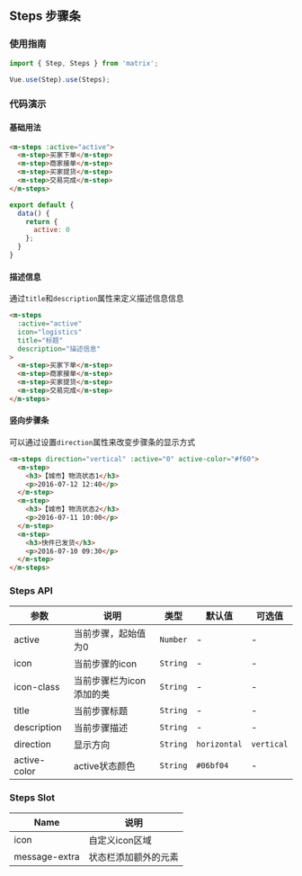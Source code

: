 ## Steps 步骤条

### 使用指南
``` javascript
import { Step, Steps } from 'matrix';

Vue.use(Step).use(Steps);
```

### 代码演示

#### 基础用法

```html
<m-steps :active="active">
  <m-step>买家下单</m-step>
  <m-step>商家接单</m-step>
  <m-step>买家提货</m-step>
  <m-step>交易完成</m-step>
</m-steps>
```

```javascript
export default {
  data() {
    return {
      active: 0
    };
  }
}
```

#### 描述信息

通过`title`和`description`属性来定义描述信息信息

```html
<m-steps
  :active="active"
  icon="logistics"
  title="标题"
  description="描述信息"
>
  <m-step>买家下单</m-step>
  <m-step>商家接单</m-step>
  <m-step>买家提货</m-step>
  <m-step>交易完成</m-step>
</m-steps>
```

#### 竖向步骤条
可以通过设置`direction`属性来改变步骤条的显示方式

```html
<m-steps direction="vertical" :active="0" active-color="#f60">
  <m-step>
    <h3>【城市】物流状态1</h3>
    <p>2016-07-12 12:40</p>
  </m-step>
  <m-step>
    <h3>【城市】物流状态2</h3>
    <p>2016-07-11 10:00</p>
  </m-step>
  <m-step>
    <h3>快件已发货</h3>
    <p>2016-07-10 09:30</p>
  </m-step>
</m-steps>
```

### Steps API

| 参数 | 说明 | 类型 | 默认值 | 可选值 |
|-----------|-----------|-----------|-------------|-------------|
| active | 当前步骤，起始值为0 | `Number` | - | - |
| icon | 当前步骤的icon | `String` | - | - |
| icon-class | 当前步骤栏为icon添加的类 | `String` | - | - |
| title | 当前步骤标题 | `String` | - | - |
| description | 当前步骤描述 | `String` | - | - |
| direction | 显示方向 | `String` | `horizontal` | `vertical` |
| active-color | active状态颜色 | `String` | `#06bf04` | - |

### Steps Slot

| Name | 说明 |
|-----------|-----------|
| icon | 自定义icon区域 |
| message-extra | 状态栏添加额外的元素 |
